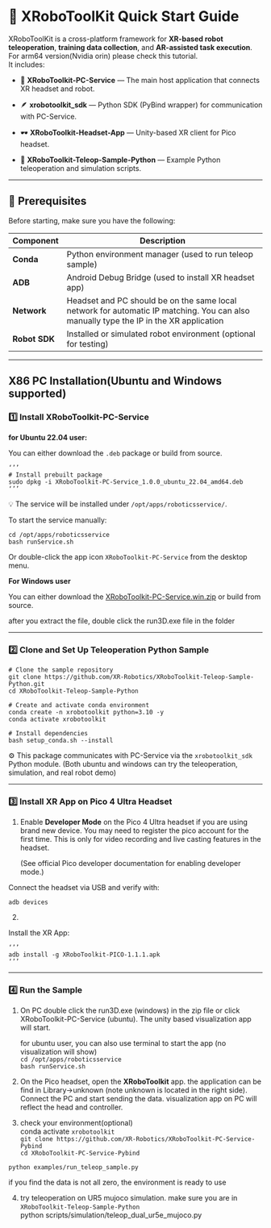 # **🚀 XRoboToolKit Quick Start Guide**

XRoboToolKit is a cross-platform framework for **XR-based robot teleoperation**, **training data collection**, and **AR-assisted task execution**. For arm64 version(Nvidia orin) please check this tutorial.  
 It includes:

* 🧠 **XRoboToolkit-PC-Service** — The main host application that connects XR headset and robot.

* 🪶 **xrobotoolkit\_sdk** — Python SDK (PyBind wrapper) for communication with PC-Service.

* 🕶 **XRoboToolkit-Headset-App** — Unity-based XR client for Pico headset.

* 🤖 **XRoboToolkit-Teleop-Sample-Python** — Example Python teleoperation and simulation scripts.

---

## **🧩 Prerequisites**

Before starting, make sure you have the following:

| Component | Description |
| ----- | ----- |
| **Conda** | Python environment manager (used to run teleop sample) |
| **ADB** | Android Debug Bridge (used to install XR headset app) |
| **Network** | Headset and PC should be on the same local network for automatic IP matching. You can also manually type the IP in the XR application |
| **Robot SDK** | Installed or simulated robot environment (optional for testing) |

---

## **X86 PC Installation(Ubuntu and Windows supported)**

### **1️⃣ Install XRoboToolkit-PC-Service**

**for Ubuntu 22.04 user:**

You can either download the `.deb` package or build from source.

`‘’’`  
`# Install prebuilt package`  
`sudo dpkg -i XRoboToolkit-PC-Service_1.0.0_ubuntu_22.04_amd64.deb`  
`‘’’`

💡 The service will be installed under `/opt/apps/roboticsservice/`.

To start the service manually:

`cd /opt/apps/roboticsservice`  
`bash runService.sh`

Or double-click the app icon `XRoboToolkit-PC-Service` from the desktop menu.

**For Windows user**

You can either download the [XRoboToolkit-PC-Service.win.zip](https://github.com/XR-Robotics/XRoboToolkit-PC-Service/releases/download/v1.0.0/XRoboToolkit-PC-Service.win.zip) or build from source.

after you extract the file, double click the run3D.exe file in the folder

 

---

### **2️⃣ Clone and Set Up Teleoperation Python Sample**

`# Clone the sample repository`  
`git clone https://github.com/XR-Robotics/XRoboToolkit-Teleop-Sample-Python.git`  
`cd XRoboToolkit-Teleop-Sample-Python`

`# Create and activate conda environment`  
`conda create -n xrobotoolkit python=3.10 -y`  
`conda activate xrobotoolkit`

`# Install dependencies`  
`bash setup_conda.sh --install`

⚙️ This package communicates with PC-Service via the `xrobotoolkit_sdk` Python module. (Both ubuntu and windows can try the teleoperation, simulation, and real robot demo)

---

### **3️⃣ Install XR App on Pico 4 Ultra Headset**

1. Enable **Developer Mode** on the Pico 4 Ultra headset if you are using brand new device. You may need to register the pico account for the first time. This is only for video recording and live casting features in the headset.

    (See official Pico developer documentation for enabling developer mode.)

Connect the headset via USB and verify with:

 `adb devices`

2. 

Install the XR App:

   
`‘’’`  
`adb install -g XRoboToolkit-PICO-1.1.1.apk`  
`‘’’`

---

### **4️⃣ Run the Sample**

1. On PC double click the run3D.exe (windows) in the zip file or click XRoboToolkit-PC-Service (ubuntu). The unity based visualization app will start.  
     
   for ubuntu user, you can also use terminal to start the app (no visualization will show)  
   `cd /opt/apps/roboticsservice`  
   `bash runService.sh`  
   

2. On the Pico headset, open the **XRoboToolkit** app. the application can be find in Library-\>unknown (note unknown is located in the right side). Connect the PC and start sending the data. visualization app on PC will reflect the head and controller.  
3. check your environment(optional)  
   conda activate `xrobotoolkit`  
   `git clone https://github.com/XR-Robotics/XRoboToolkit-PC-Service-Pybind`  
   `cd XRoboToolkit-PC-Service-Pybind`

`python examples/run_teleop_sample.py`

if you find the data is not all zero, the environment is ready to use 

4. try teleoperation on UR5 mujoco simulation. make sure you are in `XRoboToolkit-Teleop-Sample-Python`  
   python scripts/simulation/teleop\_dual\_ur5e\_mujoco.py  
   

